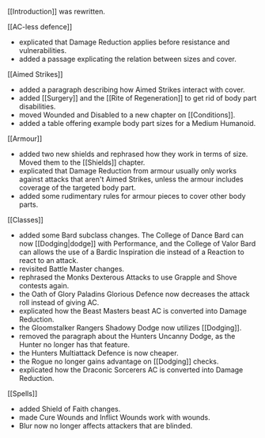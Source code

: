 [[Introduction]] was rewritten.

[[AC-less defence]]
- explicated that Damage Reduction applies before resistance and vulnerabilities.
- added a passage explicating the relation between sizes and cover.

[[Aimed Strikes]]
- added a paragraph describing how Aimed Strikes interact with cover.
- added [[Surgery]] and the [[Rite of Regeneration]] to get rid of body part disabilities.
- moved Wounded and Disabled to a new chapter on [[Conditions]].
- added a table offering example body part sizes for a Medium Humanoid.

[[Armour]]
- added two new shields and rephrased how they work in terms of size. Moved them to the [[Shields]] chapter.
- explicated that Damage Reduction from armour usually only works against attacks that aren't Aimed Strikes, unless the armour includes coverage of the targeted body part.
- added some rudimentary rules for armour pieces to cover other body parts.

[[Classes]]
- added some Bard subclass changes. The College of Dance Bard can now [[Dodging|dodge]] with Performance, and the College of Valor Bard can allows the use of a Bardic Inspiration die instead of a Reaction to react to an attack.
- revisited Battle Master changes.
- rephrased the Monks Dexterous Attacks to use Grapple and Shove contests again.
- the Oath of Glory Paladins Glorious Defence now decreases the attack roll instead of giving AC.
- explicated how the Beast Masters beast AC is converted into Damage Reduction.
- the Gloomstalker Rangers Shadowy Dodge now utilizes [[Dodging]].
- removed the paragraph about the Hunters Uncanny Dodge, as the Hunter no longer has that feature.
- the Hunters Multiattack Defence is now cheaper.
- the Rogue no longer gains advantage on [[Dodging]] checks.
- explicated how the Draconic Sorcerers AC is converted into Damage Reduction.

[[Spells]]
- added Shield of Faith changes.
- made Cure Wounds and Inflict Wounds work with wounds.
- Blur now no longer affects attackers that are blinded.